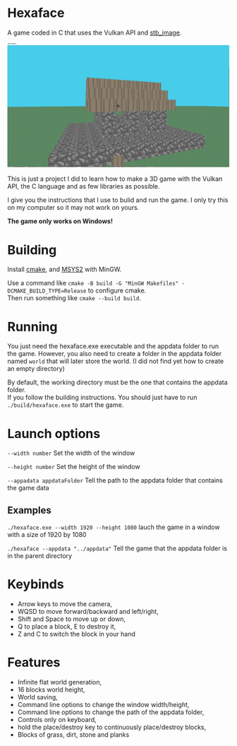 # Hexaface

A game coded in C that uses the Vulkan API and
[stb_image](https://github.com/nothings/stb).

![World Example](world-example.jpg)

This is just a project I did to learn how to make a 3D game with the Vulkan
API, the C language and as few libraries as possible.

I give you the instructions that I use to bulid and run the game. I only try this
on my computer so it may not work on yours.

**The game only works on Windows!**

# Building

Install [cmake](https://cmake.org/download/), and
[MSYS2](https://www.msys2.org/) with MinGW.

Use a command like ```cmake -B build -G "MinGW Makefiles" -DCMAKE_BUILD_TYPE=Release```
to configure cmake.  
Then run something like ```cmake --build build```.

# Running

You just need the hexaface.exe executable and the appdata folder to run the
game. However, you also need to create a folder in the appdata folder named
```world``` that will later store the world. (I did not find yet how to create
an empty directory)

By default, the working directory must be the one that contains the appdata folder.  
If you follow the building instructions. You should just have to run
```./build/hexaface.exe``` to start the game.

# Launch options

```--width number``` Set the width of the window

```--height number``` Set the height of the window

```--appadata appdataFolder``` Tell the path to the appdata folder that
contains the game data

## Examples

```./hexaface.exe --width 1920 --height 1080``` lauch the game in a window with
a size of 1920 by 1080

```./hexaface --appdata "../appdata"``` Tell the game that the appdata folder
is in the parent directory

# Keybinds

- Arrow keys to move the camera,
- WQSD to move forward/backward and left/right,
- Shift and Space to move up or down,
- Q to place a block, E to destroy it,
- Z and C to switch the block in your hand

# Features

- Infinite flat world generation,
- 16 blocks world height,
- World saving,
- Command line options to change the window width/height,
- Command line options to change the path of the appdata folder,
- Controls only on keyboard,
- hold the place/destroy key to continuously place/destroy blocks,
- Blocks of grass, dirt, stone and planks